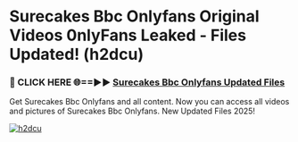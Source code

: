# Surecakes Bbc Onlyfans Original Videos 0nlyFans Leaked - Files Updated! (h2dcu)

<h3>🔴 CLICK HERE 🌐==►► <a href="https://tinyurl.com/ms9xzufz" rel="nofollow">Surecakes Bbc Onlyfans Updated Files</a></h3>

Get Surecakes Bbc Onlyfans and all content. Now you can access all videos and pictures of Surecakes Bbc Onlyfans. New Updated Files 2025!

[![h2dcu](https://i.imgur.com/PQ7UWWw.gif)](https://tinyurl.com/ms9xzufz)

